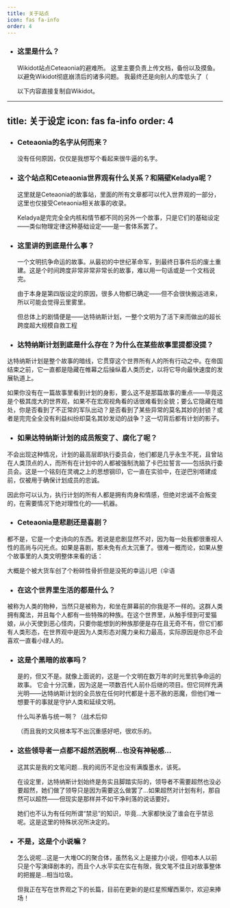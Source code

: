 ```yaml
---
title: 关于站点
icon: fas fa-info
order: 4
---
```

- ### 这里是什么？
   
   Wikidot站点Ceteaonia的避难所。
   这里主要负责上传文档，备份以及摸鱼。以避免Wikidot彻底崩溃后的诸多问题。
   我最终还是向别人的库低头了（
   
   以下内容直接复制自Wikidot。
 
---
title: 关于设定
icon: fas fa-info
order: 4
---
   
 - ### Ceteaonia的名字从何而来？
   没有任何原因，仅仅是我想写个看起来很牛逼的名字。

 - ### 这个站点和Ceteaonia世界观有什么关系？和隔壁Keladya呢？
   这里就是Ceteaonia的故事站，里面的所有文章都可以代入世界观的一部分，这里也仅接受Ceteaonia相关故事的收录。

   Keladya是完完全全内核和情节都不同的另外一个故事，只是它们的基础设定——类似物理定律这种基础设定——是一套体系罢了。

 - ### 这里讲的到底是什么事？
   一个文明抗争命运的故事。从最初的中世纪革命军，到最终日事件后的废土重建。这是个时间跨度非常非常非常长的故事，难以用一句话或是一个文档说完。

   由于本身是第四版设定的原因，很多人物都已确定——但不会很快搬运进来，所以可能会觉得云里雾里。

   但总体上的剧情便是——达特纳斯计划，一整个文明为了活下来而做出的超长跨度超大规模自救工程

  - ### 达特纳斯计划到底是什么存在？为什么在某些故事里提都没提？
   达特纳斯计划是整个故事的暗线，它贯穿这个世界所有人的所有行动之中。在帝国结束之前，它一直都是隐藏在帷幕之后操纵着人类历史，以将它导向最快速度的发展轨道上。
   
   如果你没有在一篇故事里看到计划的身影，要么这不是那篇故事的重点——毕竟这是个极其庞大的世界观，如果不在宏观视角看的话很难看到全貌；要么它隐藏在暗处，你是否看到了不正常的军队出动？是否看到了某些异常的莫名其妙的封锁？或者是完完全全没有利益纠纷却莫名其妙发动的战争？这一切背后都有计划的影子。

  - ### 如果达特纳斯计划的成员叛变了、腐化了呢？
   不会出现这种情况，计划的最高层即执行委员会，他们都是几乎永生不死，且曾站在人类顶点的人，而所有在计划中的人都被强制洗脑了卡巴拉誓言——包括执行委员会。这是一个铭刻在灵魂之上的思想钢印，它一直在实验中，在逆巴别塔建成前，仅被用于确保计划成员的忠诚。

   因此你可以认为，执行计划的所有人都是拥有肉身和情感，但绝对忠诚不会叛变的，在需要情况下绝对理性化的——机器。

  - ### Ceteaonia是悲剧还是喜剧？
   都不是，它是一个史诗向的东西。若说是悲剧显然不对，因为每一处我都很重视人性的高尚与闪光点。如果是喜剧，那未免有点太沉重了。很难一概而论，如果从整个故事里的人类文明整体来看的话：

   大概是个被大货车创了个粉碎性骨折但是没死的幸运儿吧（伞语

  - ### 在这个世界里生活的都是什么？
   被称为人类的物种，当然只是被称为，和坐在屏幕前的你我是不一样的。这群人类拥有魔法，并且每个人都有一些特殊的种族。在这个世界里，从触手怪到可爱猫娘，从小天使到恶心怪肉，只要你能想到的种族那便是存在且无奇不有，但它们都有人类形态，在世界观中是因为人类形态对魔力亲和力最高，实际原因是你总不会喜欢一直看小绿人的。

  - ### 这是个黑暗的故事吗？
    是的，但又不是。就像上面说的，这是一个文明在数万年的时光里抗争命运的故事。
    它会十分沉重，因为这是一项数百代人前仆后继的项目。但它同样充满光明——达特纳斯计划的全员放在任何时代都是十恶不赦的恶魔，但他们唯一想要干的事就是守护人类和延续文明。

    什么叫矛盾与统一啊？（战术后仰

    （而且我的文风根本写不出沉重感好吧，很欢乐的。

  - ### 这些领导者一点都不超然洒脱啊…也没有神秘感…
    这其实是我的文笔问题…我的阅历不足也没有满腹墨水，该死。

    在设定里，达特纳斯计划始终是务实且脚踏实际的，领导者不需要超然也没必要超然，她们做了领导只是因为需要这么做罢了…如果超然对计划有利，那自然可以超然——但现实是那样并不如干净利落的说话要好。

    她们也不认为有任何所谓“禁忌”的知识，毕竟…大家都快没了谁会在乎禁忌呢。这是这里的特殊状况所决定的。

  - ### 不是，这是个小说嘛？
    怎么说呢…这是一大堆OC的聚合体，虽然名义上是接力小说，但咱本人以前只是个写演绎剧本的，而且个人水平实在实在有限，我文笔不佳且对故事整体的把握是…相当垃圾。

    但我正在写在世界观之下的长篇，目前在更新的是红星照耀西莱尔，欢迎来捧场！
 
